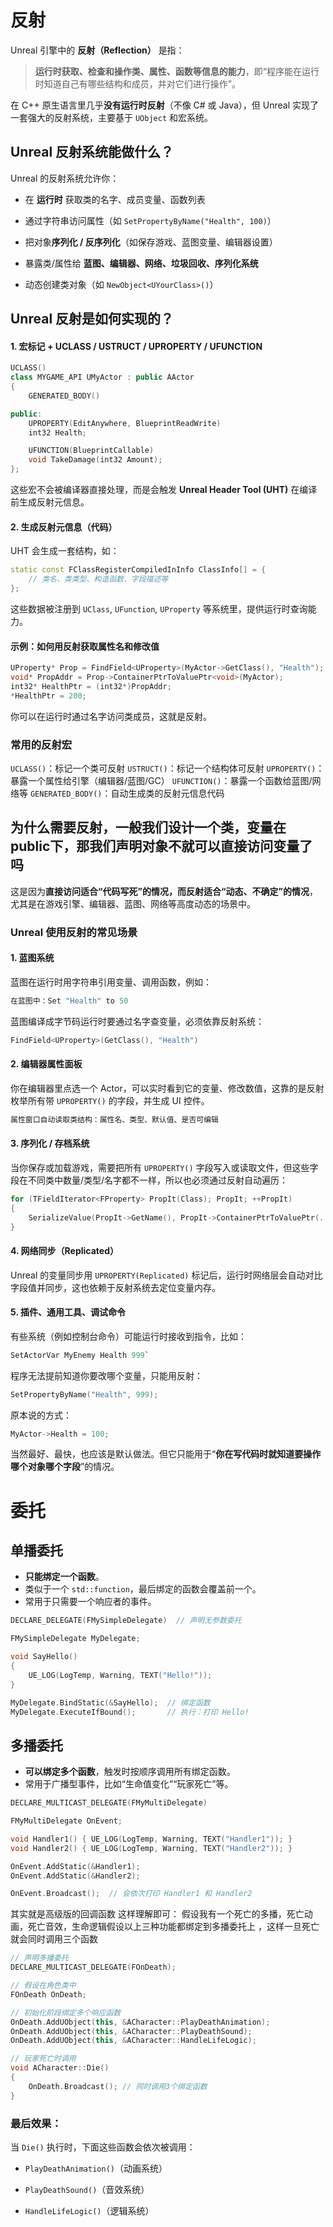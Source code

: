 # 反射
Unreal 引擎中的 **反射（Reflection）** 是指：

> **运行时获取、检查和操作类、属性、函数等信息的能力**，即“程序能在运行时知道自己有哪些结构和成员，并对它们进行操作”。

在 C++ 原生语言里几乎**没有运行时反射**（不像 C# 或 Java），但 Unreal 实现了一套强大的反射系统，主要基于 `UObject` 和宏系统。

## Unreal 反射系统能做什么？

Unreal 的反射系统允许你：

-   在 **运行时** 获取类的名字、成员变量、函数列表
    
-   通过字符串访问属性（如 `SetPropertyByName("Health", 100)`）
    
-   把对象**序列化 / 反序列化**（如保存游戏、蓝图变量、编辑器设置）
    
-   暴露类/属性给 **蓝图、编辑器、网络、垃圾回收、序列化系统**
    
-   动态创建类对象（如 `NewObject<UYourClass>()`）

## Unreal 反射是如何实现的？

#### 1. 宏标记 + UCLASS / USTRUCT / UPROPERTY / UFUNCTION

```cpp
UCLASS()
class MYGAME_API UMyActor : public AActor
{
    GENERATED_BODY()

public:
    UPROPERTY(EditAnywhere, BlueprintReadWrite)
    int32 Health;

    UFUNCTION(BlueprintCallable)
    void TakeDamage(int32 Amount);
};
```
这些宏不会被编译器直接处理，而是会触发 **Unreal Header Tool (UHT)** 在编译前生成反射元信息。

#### 2. 生成反射元信息（代码）

UHT 会生成一套结构，如：
```cpp
static const FClassRegisterCompiledInInfo ClassInfo[] = {
    // 类名、类类型、构造函数、字段描述等
};
```
这些数据被注册到 `UClass`, `UFunction`, `UProperty` 等系统里，提供运行时查询能力。

#### 示例：如何用反射获取属性名和修改值
```cpp
UProperty* Prop = FindField<UProperty>(MyActor->GetClass(), "Health");
void* PropAddr = Prop->ContainerPtrToValuePtr<void>(MyActor);
int32* HealthPtr = (int32*)PropAddr;
*HealthPtr = 200;
```
你可以在运行时通过名字访问类成员，这就是反射。

### 常用的反射宏

`UCLASS()`：标记一个类可反射
`USTRUCT()`：标记一个结构体可反射
`UPROPERTY()`：暴露一个属性给引擎（编辑器/蓝图/GC）
`UFUNCTION()`：暴露一个函数给蓝图/网络等
`GENERATED_BODY()`：自动生成类的反射元信息代码

## 为什么需要反射，一般我们设计一个类，变量在public下，那我们声明对象不就可以直接访问变量了吗

这是因为**直接访问适合“代码写死”的情况，而反射适合“动态、不确定”的情况**，尤其是在游戏引擎、编辑器、蓝图、网络等高度动态的场景中。
### Unreal 使用反射的常见场景

#### 1. **蓝图系统**

蓝图在运行时用字符串引用变量、调用函数，例如：
```cpp
在蓝图中：Set "Health" to 50
```
蓝图编译成字节码运行时要通过名字查变量，必须依靠反射系统：
```cpp
FindField<UProperty>(GetClass(), "Health")
```
#### 2. **编辑器属性面板**

你在编辑器里点选一个 Actor，可以实时看到它的变量、修改数值，这靠的是反射枚举所有带 `UPROPERTY()` 的字段，并生成 UI 控件。
```cpp
属性窗口自动读取类结构：属性名、类型、默认值、是否可编辑
```
#### 3. **序列化 / 存档系统**

当你保存或加载游戏，需要把所有 `UPROPERTY()` 字段写入或读取文件，但这些字段在不同类中数量/类型/名字都不一样，所以也必须通过反射自动遍历：
```cpp
for (TFieldIterator<FProperty> PropIt(Class); PropIt; ++PropIt)
{
    SerializeValue(PropIt->GetName(), PropIt->ContainerPtrToValuePtr(...));
}
```
#### 4. **网络同步（Replicated）**

Unreal 的变量同步用 `UPROPERTY(Replicated)` 标记后，运行时网络层会自动对比字段值并同步，这也依赖于反射系统去定位变量内存。


#### 5. **插件、通用工具、调试命令**

有些系统（例如控制台命令）可能运行时接收到指令，比如：
```cpp
SetActorVar MyEnemy Health 999`
```

程序无法提前知道你要改哪个变量，只能用反射：

```cpp
SetPropertyByName("Health", 999);
```

原本说的方式：
```cpp
MyActor->Health = 100;
```
当然最好、最快，也应该是默认做法。但它只能用于“**你在写代码时就知道要操作哪个对象哪个字段**”的情况。


# 委托
## 单播委托
-   **只能绑定一个函数**。
-   类似于一个 `std::function`，最后绑定的函数会覆盖前一个。
-   常用于只需要一个响应者的事件。

```cpp
DECLARE_DELEGATE(FMySimpleDelegate)  // 声明无参数委托

FMySimpleDelegate MyDelegate;

void SayHello()
{
    UE_LOG(LogTemp, Warning, TEXT("Hello!"));
}

MyDelegate.BindStatic(&SayHello);  // 绑定函数
MyDelegate.ExecuteIfBound();       // 执行：打印 Hello!
```

## 多播委托
-   **可以绑定多个函数**，触发时按顺序调用所有绑定函数。
-   常用于广播型事件，比如“生命值变化”“玩家死亡”等。
    
```cpp
DECLARE_MULTICAST_DELEGATE(FMyMultiDelegate)

FMyMultiDelegate OnEvent;

void Handler1() { UE_LOG(LogTemp, Warning, TEXT("Handler1")); }
void Handler2() { UE_LOG(LogTemp, Warning, TEXT("Handler2")); }

OnEvent.AddStatic(&Handler1);
OnEvent.AddStatic(&Handler2);

OnEvent.Broadcast();  // 会依次打印 Handler1 和 Handler2

```

其实就是高级版的回调函数
这样理解即可：
假设我有一个死亡的多播，死亡动画，死亡音效，生命逻辑假设以上三种功能都绑定到多播委托上 ，这样一旦死亡就会同时调用三个函数
```cpp
// 声明多播委托
DECLARE_MULTICAST_DELEGATE(FOnDeath);

// 假设在角色类中
FOnDeath OnDeath;

// 初始化阶段绑定多个响应函数
OnDeath.AddUObject(this, &ACharacter::PlayDeathAnimation);
OnDeath.AddUObject(this, &ACharacter::PlayDeathSound);
OnDeath.AddUObject(this, &ACharacter::HandleLifeLogic);

// 玩家死亡时调用
void ACharacter::Die()
{
    OnDeath.Broadcast(); // 同时调用3个绑定函数
}
```
### 最后效果：

当 `Die()` 执行时，下面这些函数会依次被调用：

-   `PlayDeathAnimation()`（动画系统）
    
-   `PlayDeathSound()`（音效系统）
    
-   `HandleLifeLogic()`（逻辑系统）
<!--stackedit_data:
eyJoaXN0b3J5IjpbMjAxNDA5MTEwMCwxNTI4MDI0ODgwXX0=
-->